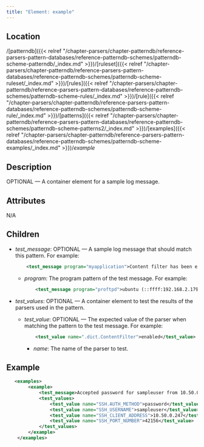 ```yaml
---
title: "Element: example"
---
```

<!-- DISCLAIMER: This file is based on the syslog-ng Open Source Edition documentation https://github.com/balabit/syslog-ng-ose-guides/commit/2f4a52ee61d1ea9ad27cb4f3168b95408fddfdf2 and is used under the terms of The syslog-ng Open Source Edition Documentation License. The file has been modified by Axoflow. -->

## Location

/[patterndb]({{< relref "/chapter-parsers/chapter-patterndb/reference-parsers-pattern-databases/reference-patterndb-schemes/patterndb-scheme-patterndb/_index.md" >}})/[ruleset]({{< relref "/chapter-parsers/chapter-patterndb/reference-parsers-pattern-databases/reference-patterndb-schemes/patterndb-scheme-ruleset/_index.md" >}})/[rules]({{< relref "/chapter-parsers/chapter-patterndb/reference-parsers-pattern-databases/reference-patterndb-schemes/patterndb-scheme-rules/_index.md" >}})/[rule]({{< relref "/chapter-parsers/chapter-patterndb/reference-parsers-pattern-databases/reference-patterndb-schemes/patterndb-scheme-rule/_index.md" >}})/[patterns]({{< relref "/chapter-parsers/chapter-patterndb/reference-parsers-pattern-databases/reference-patterndb-schemes/patterndb-scheme-patterns2/_index.md" >}})/[examples]({{< relref "/chapter-parsers/chapter-patterndb/reference-parsers-pattern-databases/reference-patterndb-schemes/patterndb-scheme-examples/_index.md" >}})/*example*



## Description

OPTIONAL — A container element for a sample log message.



## Attributes

N/A



## Children

  - *test_message*: OPTIONAL — A sample log message that should match this pattern. For example:
    
    ```xml
        <test_message program="myapplication">Content filter has been enabled</test_message>
    ```
    
      - *program*: The program pattern of the test message. For example:
        
        ```xml
            <test_message program="proftpd">ubuntu (::ffff:192.168.2.179[::ffff:192.168.2.179]) - FTP session closed.</test_message>
        ```

  - *test_values*: OPTIONAL — A container element to test the results of the parsers used in the pattern.
    
      - *test_value*: OPTIONAL — The expected value of the parser when matching the pattern to the test message. For example:
        
        ```xml
            <test_value name=".dict.ContentFilter">enabled</test_value>
        ```
        
          - *name*: The name of the parser to test.


## Example

```xml
   <examples>
        <example>
            <test_message>Accepted password for sampleuser from 10.50.0.247 port 42156 ssh2</test_message>
            <test_values>
                <test_value name="SSH.AUTH_METHOD">password</test_value>
                <test_value name="SSH_USERNAME">sampleuser</test_value>
                <test_value name="SSH_CLIENT_ADDRESS">10.50.0.247</test_value>
                <test_value name="SSH_PORT_NUMBER">42156</test_value>
            </test_values>
        </example>
    </examples>
```


